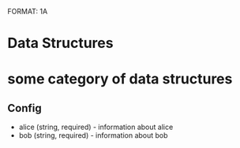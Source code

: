 FORMAT: 1A

# Data Structures

# some category of data structures
## Config
+ alice (string, required) - information about alice
+ bob (string, required) - information about bob
